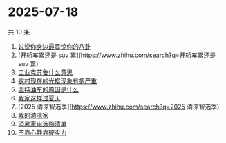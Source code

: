 # 2025-07-18

共 10 条

<!-- BEGIN -->
<!-- 最后更新时间 Fri Jul 18 2025 13:20:29 GMT+0800 (China Standard Time) -->

1. [说说你身边最震惊你的八卦](https://www.zhihu.com/search?q=说说你身边最震惊你的八卦)
1. [开轿车累还是 suv 累](https://www.zhihu.com/search?q=开轿车累还是 suv 累)
1. [工业克苏鲁什么意思](https://www.zhihu.com/search?q=工业克苏鲁什么意思)
1. [农村现在的光棍现象有多严重](https://www.zhihu.com/search?q=农村现在的光棍现象有多严重)
1. [坚持油车的原因是什么](https://www.zhihu.com/search?q=坚持油车的原因是什么)
1. [我家这样过夏天](https://www.zhihu.com/search?q=我家这样过夏天)
1. [2025 清凉智选季](https://www.zhihu.com/search?q=2025 清凉智选季)
1. [我的清凉家](https://www.zhihu.com/search?q=我的清凉家)
1. [消暑家电选购清单](https://www.zhihu.com/search?q=消暑家电选购清单)
1. [不靠心静靠硬实力](https://www.zhihu.com/search?q=不靠心静靠硬实力)

<!-- END -->
